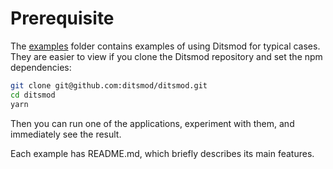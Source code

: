 
# Prerequisite

The [examples][1] folder contains examples of using Ditsmod for typical cases. They are easier to
view if you clone the Ditsmod repository and set the npm dependencies:

```bash
git clone git@github.com:ditsmod/ditsmod.git
cd ditsmod
yarn
```

Then you can run one of the applications, experiment with them, and immediately see the result.

Each example has README.md, which briefly describes its main features.

[1]: https://github.com/ditsmod/core/tree/main/examples
